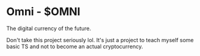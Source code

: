 # Omni - $OMNI

The digital currency of the future.

Don't take this project seriously lol.
It's just a project to teach myself some basic TS and not to become an actual cryptocurrency.